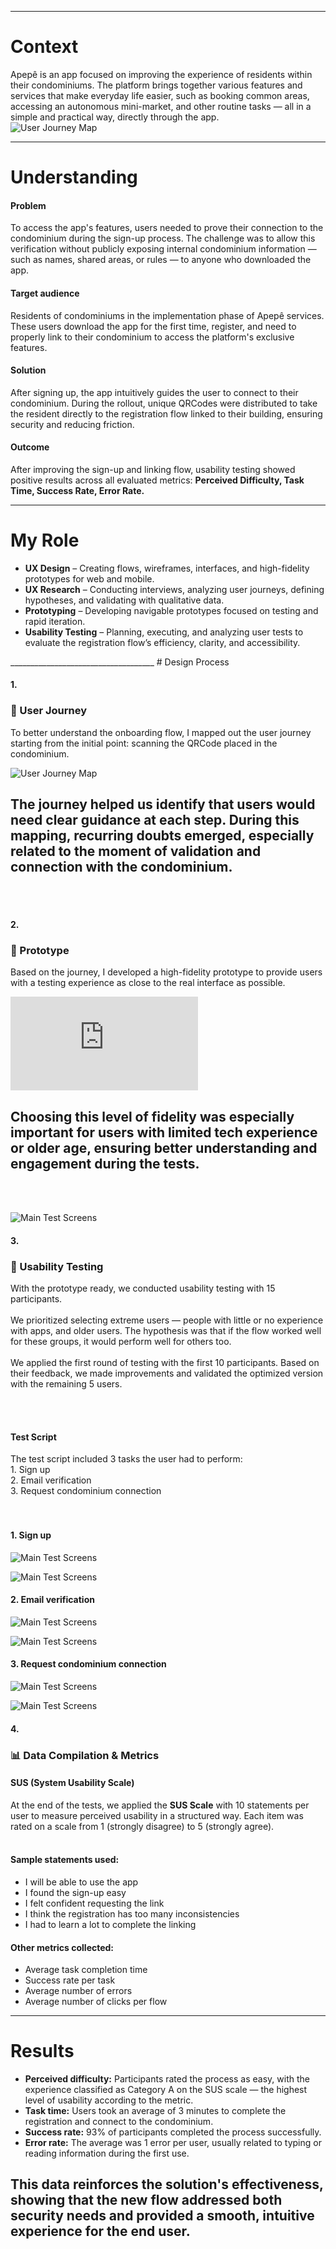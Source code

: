 ______________________________________
# Context

Apepê is an app focused on improving the experience of residents within their condominiums. The platform brings together various features and services that make everyday life easier, such as booking common areas, accessing an autonomous mini-market, and other routine tasks — all in a simple and practical way, directly through the app.  
![User Journey Map](/images/project-1/apepe_thumbnail.jpg)

_________________________________________
# Understanding  
<div class="prose max-w-4xl mx-auto">
  <div class="grid grid-cols-1 md:grid-cols-2 gap-8"> 
    <div>
      <h4>Problem</h4>
      <p>
        To access the app's features, users needed to prove their connection to the condominium during the sign-up process.  
        The challenge was to allow this verification without publicly exposing internal condominium information — such as names, shared areas, or rules — to anyone who downloaded the app.
      </p>
    </div>
    <div>
      <h4>Target audience</h4>
      <p>
        Residents of condominiums in the implementation phase of Apepê services.  
        These users download the app for the first time, register, and need to properly link to their condominium to access the platform's exclusive features.
      </p>
    </div>
    <div>
      <h4>Solution</h4>
          <p>
           After signing up, the app intuitively guides the user to connect to their condominium. During the rollout, unique QRCodes were distributed to take the resident directly to the registration flow linked to their building, ensuring security and reducing friction.
          </p>
    </div>
    <div>
      <h4>Outcome</h4>
        <p>
          After improving the sign-up and linking flow, usability testing showed positive results across all evaluated metrics: <strong>Perceived Difficulty, Task Time, Success Rate, Error Rate.</strong>
        </p>
  </div>
</div>

____________________________________________
# My Role  
<div>
  <ul class="list-disc pl-6 text-gray-700 space-y-2">
    <li>
      <strong>UX Design</strong> – Creating flows, wireframes, interfaces, and high-fidelity prototypes for web and mobile.
    </li>
    <li>
      <strong>UX Research</strong> – Conducting interviews, analyzing user journeys, defining hypotheses, and validating with qualitative data.
    </li>
    <li>
      <strong>Prototyping</strong> – Developing navigable prototypes focused on testing and rapid iteration.
    </li>
    <li>
      <strong>Usability Testing</strong> – Planning, executing, and analyzing user tests to evaluate the registration flow’s efficiency, clarity, and accessibility.
    </li>
  </ul>
</div>
____________________________________
# Design Process

<h4>1.</h4>
<h3 class="text-lg font-semibold">🧭 User Journey</h3>

To better understand the onboarding flow, I mapped out the user journey starting from the initial point: scanning the QRCode placed in the condominium.

![User Journey Map](/images/project-1/userflow_condominium-conection.png)
## The journey helped us identify that users would need clear guidance at each step. During this mapping, recurring doubts emerged, especially related to the moment of validation and connection with the condominium.
<br><br>

<h4>2.</h4>
<h3 class="text-lg font-semibold">🧪 Prototype</h3>
<p class="text-gray-600 text-sm">
  Based on the journey, I developed a high-fidelity prototype to provide users with a testing experience as close to the real interface as possible.
</p>
<div class="aspect-video">
  <iframe
    src="https://player.vimeo.com/video/793933696?h=c6d9d6c0f5&autoplay=1&loop=1"
    class="w-full h-full"
    frameborder="0"
    allow="autoplay; fullscreen; picture-in-picture"
    allowfullscreen
    title="High-fidelity prototype demonstration">
  </iframe>
</div>

## Choosing this level of fidelity was especially important for users with limited tech experience or older age, ensuring better understanding and engagement during the tests.
<br><br>

![Main Test Screens](/images/project-1/main_screens.png)
<div>
  <div class="flex flex-col space-y-4">
    <h4>3.</h4>
    <h3 class="text-lg font-semibold">👥 Usability Testing</h3>
    <p class="text-gray-600 text-sm">
      With the prototype ready, we conducted usability testing with 15 participants. <br><br>
      We prioritized selecting extreme users — people with little or no experience with apps, and older users. The hypothesis was that if the flow worked well for these groups, it would perform well for others too.<br><br>
      We applied the first round of testing with the first 10 participants. Based on their feedback, we made improvements and validated the optimized version with the remaining 5 users.
    </p><br><br>
    <h4>Test Script</h4>
      The test script included 3 tasks the user had to perform:<br>
      1. Sign up<br>
      2. Email verification<br>
      3. Request condominium connection<br>
  </div><br><br>

  #### 1. Sign up
  ![Main Test Screens](/images/project-1/usability_test/1_sign_in_before.png)

  ![Main Test Screens](/images/project-1/usability_test/1_sign_in_after.png)
  #### 2. Email verification
  ![Main Test Screens](/images/project-1/usability_test/2_email_validation_before.png)

  ![Main Test Screens](/images/project-1/usability_test/2_email_validation_after.png)
  #### 3. Request condominium connection 
  ![Main Test Screens](/images/project-1/usability_test/3_condominium_conection_before.png)

  ![Main Test Screens](/images/project-1/usability_test/3_condominium_conection_after.png)
  <h4>4.</h4>
  <h3 class="text-lg font-semibold">📊 Data Compilation & Metrics</h3>
    <div class="grid grid-cols-1 md:grid-cols-3 gap-8">
      <div>
        <h4>SUS (System Usability Scale)</h4>
        At the end of the tests, we applied the <strong>SUS Scale</strong> with 10 statements per user to measure perceived usability in a structured way. Each item was rated on a scale from 1 (strongly disagree) to 5 (strongly agree).<br><br>
      </div>
      <div>
        <h4>Sample statements used:</h4>
        <ul class="list-disc pl-6 text-gray-700 space-y-2">
          <li>I will be able to use the app</li>
          <li>I found the sign-up easy</li>
          <li>I felt confident requesting the link</li>
          <li>I think the registration has too many inconsistencies</li>
          <li>I had to learn a lot to complete the linking</li>
        </ul>
      </div>
      <div>
        <h4>Other metrics collected:</h4>
        <ul class="list-disc pl-6 text-gray-700 space-y-2">
          <li>Average task completion time</li>
          <li>Success rate per task</li>
          <li>Average number of errors</li>
          <li>Average number of clicks per flow</li>
        </ul>
    </div>
</div>

___________________________________________
# Results
<ul class="list-disc pl-6 text-gray-700 space-y-2">
  <li>
    <strong>Perceived difficulty:</strong> Participants rated the process as easy, with the experience classified as Category A on the SUS scale — the highest level of usability according to the metric.
  </li>
  <li>
    <strong>Task time:</strong> Users took an average of 3 minutes to complete the registration and connect to the condominium.
  </li>
  <li>
    <strong>Success rate:</strong> 93% of participants completed the process successfully.
  </li>
  <li>
    <strong>Error rate:</strong> The average was 1 error per user, usually related to typing or reading information during the first use.
  </li>
</ul>

## This data reinforces the solution's effectiveness, showing that the new flow addressed both security needs and provided a smooth, intuitive experience for the end user.
